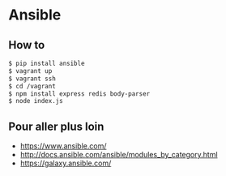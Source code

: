 Ansible
=======

How to
------

```bash
$ pip install ansible
$ vagrant up
$ vagrant ssh
$ cd /vagrant
$ npm install express redis body-parser
$ node index.js
```

Pour aller plus loin
--------------------

- https://www.ansible.com/
- http://docs.ansible.com/ansible/modules_by_category.html
- https://galaxy.ansible.com/